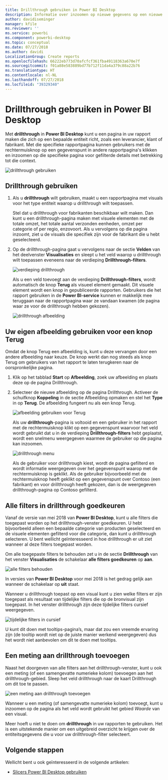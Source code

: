 ```yaml
---
title: Drillthrough gebruiken in Power BI Desktop
description: Informatie over inzoomen op nieuwe gegevens op een nieuwe rapportpagina in Power BI Desktop.
author: davidiseminger
manager: kfile
ms.reviewer: ''
ms.service: powerbi
ms.component: powerbi-desktop
ms.topic: conceptual
ms.date: 07/27/2018
ms.author: davidi
LocalizationGroup: Create reports
ms.openlocfilehash: 66222eb773d70afcfcf361fba49118363a670e7f
ms.sourcegitcommit: f01a88e583889bd77b712f11da4a379c88a22b76
ms.translationtype: HT
ms.contentlocale: nl-NL
ms.lasthandoff: 07/27/2018
ms.locfileid: "39329340"
---
```

# <a name="use-drillthrough-in-power-bi-desktop"></a>Drillthrough gebruiken in Power BI Desktop
Met **drillthrough** in **Power BI Desktop** kunt u een pagina in uw rapport maken die zich op een bepaalde entiteit richt, zoals een leverancier, klant of fabrikant. Met die specifieke rapportpagina kunnen gebruikers met de rechtermuisknop op een gegevenspunt in andere rapportpagina's klikken en inzoomen op die specifieke pagina voor gefilterde details met betrekking tot die context.

![drillthrough gebruiken](media/desktop-drillthrough/drillthrough_01.png)

## <a name="using-drillthrough"></a>Drillthrough gebruiken
1. Als u **drillthrough** wilt gebruiken, maakt u een rapportpagina met visuals voor het type entiteit waarop u drillthrough wilt toepassen. 

    Stel dat u drillthrough voor fabrikanten beschikbaar wilt maken. Dan kunt u een drillthrough-pagina maken met visuele elementen met de totale omzet, het totale aantal verzonden eenheden, omzet per categorie of per regio, enzovoort. Als u vervolgens op die pagina inzoomt, ziet u de visuals die specifiek zijn voor de fabrikant die u hebt geselecteerd.

2. Op de drillthrough-pagina gaat u vervolgens naar de sectie **Velden** van het deelvenster **Visualisaties** en sleept u het veld waarop u drillthrough wilt toepassen eveneens naar de verdieping **Drillthrough-filters**.

    ![verdieping drillthrough](media/desktop-drillthrough/drillthrough_02.png)

    Als u een veld toevoegt aan de verdieping **Drillthrough-filters**, wordt automatisch de knop **Terug** als visueel element gemaakt. Dit visuele element wordt een knop in gepubliceerde rapporten. Gebruikers die het rapport gebruiken in de **Power BI-service** kunnen er makkelijk mee teruggaan naar de rapportpagina waar ze vandaan kwamen (de pagina waar ze voor de drillthrough hebben gekozen).

    ![drillthrough afbeelding](media/desktop-drillthrough/drillthrough_03.png)

## <a name="use-your-own-image-for-a-back-button"></a>Uw eigen afbeelding gebruiken voor een knop Terug    
 Omdat de knop Terug een afbeelding is, kunt u deze vervangen door een andere afbeelding naar keuze. De knop werkt dan nog steeds als knop Terug om gebruikers van het rapport te laten terugkeren naar de oorspronkelijke pagina.

1. Klik op het tabblad **Start** op **Afbeelding**, zoek uw afbeelding en plaats deze op de pagina Drillthrough.
2. Selecteer de nieuwe afbeelding op de pagina Drillthrough. Activeer de schuifknop **Koppeling** in de sectie Afbeelding opmaken en stel het **Type** in op **Terug**. De afbeelding fungeert nu als een knop Terug.

    ![afbeelding gebruiken voor Terug](media/desktop-drillthrough/drillthrough_05.png)

    Als uw **drillthrough**-pagina is voltooid en een gebruiker in het rapport met de rechtermuisknop klikt op een gegevenspunt waarvoor het veld wordt gebruikt dat u in de verdieping **Drillthrough-filters** hebt geplaatst, wordt een snelmenu weergegeven waarmee de gebruiker op die pagina kan inzoomen.

    ![drillthrough menu](media/desktop-drillthrough/drillthrough_04.png)

    Als de gebruiker voor drillthrough kiest, wordt de pagina gefilterd en wordt informatie weergegeven over het gegevenspunt waarop met de rechtermuisknop is geklikt. Als de gebruiker bijvoorbeeld met de rechtermuisknop heeft geklikt op een gegevenspunt over Contoso (een fabrikant) en voor drillthrough heeft gekozen, dan is de weergegeven drillthrough-pagina op Contoso gefilterd.

## <a name="pass-all-filters-in-drillthrough"></a>Alle filters in drillthrough goedkeuren

Vanaf de versie van mei 2018 van **Power BI Desktop**, kunt u alle filters die toegepast worden op het drillthrough-venster goedkeuren. U hebt bijvoorbeeld alleen een bepaalde categorie van producten geselecteerd en de visuele elementen gefilterd voor die categorie, dan kunt u drillthrough selecteren. U bent wellicht geïnteresseerd in hoe drillthrough er uit ziet wanneer al deze filters toegepast worden.

Om alle toegepaste filters te behouden zet u in de sectie **Drillthrough** van het venster **Visualisaties** de schakelaar **alle filters goedkeuren** op **aan**. 

![alle filters behouden](media/desktop-drillthrough/drillthrough_06.png)

In versies van **Power BI Desktop** voor mei 2018 is het gedrag gelijk aan wanneer de schakelaar op **uit** staat.

Wanneer u drillthrough toepast op een visual kunt u zien welke filters er zijn toegepast als resultaat van tijdelijke filters die op de bronvisual zijn toegepast. In het venster drillthrough zijn deze tijdelijke filters cursief weergegeven. 

![tijdelijke filters in cursief](media/desktop-drillthrough/drillthrough_07.png)

U kunt dit doen met tooltips-pagina’s, maar dat zou een vreemde ervaring zijn (de tooltip wordt niet op de juiste manier werkend weergegeven) dus het wordt niet aanbevolen om dit te doen met tooltips.

## <a name="add-a-measure-to-drillthrough"></a>Een meting aan drillthrough toevoegen

Naast het doorgeven van alle filters aan het drillthrough-venster, kunt u ook een meting (of een samengevatte numerieke kolom) toevoegen aan het drillthrough-gebied. Sleep het veld drillthrough naar de kaart Drillthrough om dit toe te passen. 

![een meting aan drillthrough toevoegen](media/desktop-drillthrough/drillthrough_08.png)

Wanneer u een meting (of samengevatte numerieke kolom) toevoegt, kunt u inzoomen op de pagina als het veld wordt gebruikt het gebied *Waarde* van een visual.

Meer hoeft u niet te doen om **drillthrough** in uw rapporten te gebruiken. Het is een uitstekende manier om een uitgebreid overzicht te krijgen over de entiteitsgegevens die u voor uw drillthrough-filter selecteert.

## <a name="next-steps"></a>Volgende stappen

Wellicht bent u ook geïnteresseerd in de volgende artikelen:

* [Slicers Power BI Desktop gebruiken](desktop-slicers.md)

